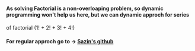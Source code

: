 #### As solving Factorial is a non-overloaping problem, so dynamic programming won't help us here, but we can dynamic approch for series
of factorial (1! + 2! + 3! + 4!)
#### For regular approch go to -> [Sazin's github](https://github.com/SazinSamin/Samin_Reading_Room/tree/main/Algorithm/miscellaneous/Factorial)
